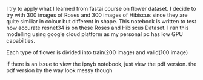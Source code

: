 

I try to apply what I learned from fastai course on flower dataset. I decide to try with 300 images of Roses and 300 images of Hibiscus since they are quite similiar in colour but different in shape. This notebook is written to test how accurate resnet34 is on these Roses and Hibiscus Dataset. I ran this modelling using google cloud platform as my personal pc has low GPU capabilties.

Each type of flower is divided into train(200 image) and valid(100 image)

if there is an issue to view the ipnyb notebook, just view the pdf version. the pdf version by the way look messy  though

